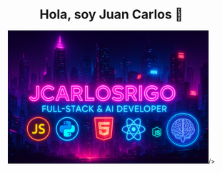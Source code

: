 <div align="center">
  <h1>Hola, soy Juan Carlos 👋</h1>
</div>

<p align="center">
  <img
    src="./Banner_CyberPunk.png"
    alt="Banner Cyberpunk Full-Stack & AI"
    width="450"
   
  />
</p>